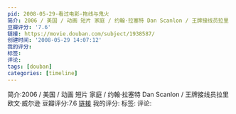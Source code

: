 ```yaml
---
pid: 2008-05-29-看过电影-拖线与鬼火
简介: 2006 / 美国 / 动画 短片 家庭 / 约翰·拉塞特 Dan Scanlon / 王牌接线员拉里 欧文·威尔逊
豆瓣评分: '7.6'
链接: https://movie.douban.com/subject/1938587/
创建时间: '2008-05-29 14:07:12'
我的评分:
标签:
评论:
tags: [douban]
categories: [timeline]
---
```

简介:2006 / 美国 / 动画 短片 家庭 / 约翰·拉塞特 Dan Scanlon / 王牌接线员拉里 欧文·威尔逊
豆瓣评分:7.6
[链接](https://movie.douban.com/subject/1938587/)
我的评分:
标签:
评论:
